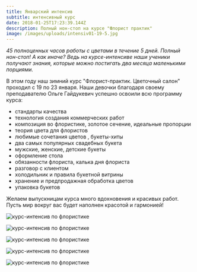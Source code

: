 ```yaml
---
title: Январский интенсив
subtitle: интенсивный курс
date: 2018-01-25T17:23:39.144Z
description: Полный нон-стоп на курсе "Флорист практик"
image: /images/uploads/intensiv01-19-5.jpg
---
```

_45 полноценных часов работы с цветами в течение 5 дней. Полный нон-стоп! А как иначе? Ведь на курсе-интенсиве наши ученики получают знания, которые можно постигать два месяца маленькими порциями._ 

В этом году наш зимний курс "Флорист-практик. Цветочный салон" проходил с 19 по 23 января. Наши девочки благодаря своему преподавателю Ольге Гайдукевич успешно освоили всю программу курса:

* стандарты качества 
* технология создания коммерческих работ 
* композиция во флористике, золотое сечение, идеальные пропорции 
* теория цвета для флористов 
* любимые сочетания цветов , букеты-хиты 
* два самых популярных свадебных букета 
* мужские, женские, детские букеты 
* оформление стола 
* обязанности флориста, калька дня флориста 
* разговор с клиентом 
* холодильник и правила букетной витрины 
* хранение и предпродажная обработка цветов 
* упаковка букетов

Желаем выпускницам курса много вдохновения и красивых работ. Пусть мир вокруг вас будет наполнен красотой и гармонией! 

![курс-интенсив по флористике](/images/uploads/intensiv01-19-6.jpg "курс-интенсив по флористике")

![курс-интенсив по флористике](/images/uploads/intensiv01-19-2.jpg "курс-интенсив по флористике")

![курс-интенсив по флористике](/images/uploads/intensiv01-19-1.jpg "курс-интенсив по флористике")

![курс-интенсив по флористике](/images/uploads/intensiv01-19-7.jpg "курс-интенсив по флористике")

![курс-интенсив по флористике](/images/uploads/intensiv01-19-8.jpg "курс-интенсив по флористике")
